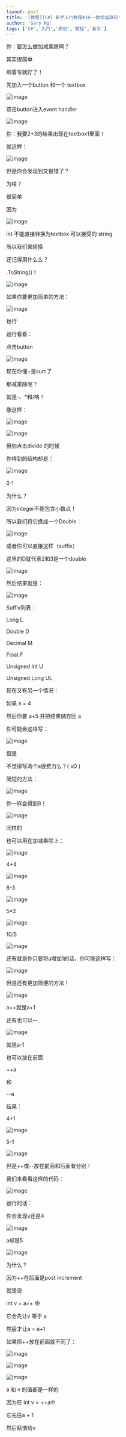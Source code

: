 ```yaml
---
layout: post
title: '[教程][C#] 新手入门教程#10——数学运算符'
author: 'Gary Ng'
tags: ['C#','入门','原创','教程','新手']
---
```


你：要怎么做加减乘除啊？

其实很简单

照着写就好了！

 

先加入一个button 和一个 textbox

![image](http://lh4.ggpht.com/-LU7wrROuvJg/UocFLrI2W3I/AAAAAAAAFtc/oPz9prq7grk/image_thumb%25255B2%25255D.png?imgmax=800)

双击button进入event handler

![image](http://lh3.ggpht.com/-f2BwWpBTMjA/UocFM06EpKI/AAAAAAAAFts/wMnDmfiJxpA/image_thumb%25255B1%25255D.png?imgmax=800)

 

你：我要2+3的结果出现在textbox1里面！

就这样：

![image](http://lh4.ggpht.com/-OWsLHF-y75Y/UocFOQ3fAvI/AAAAAAAAFt8/oFecwF8zYIY/image_thumb%25255B3%25255D.png?imgmax=800)

但是你会发现到又报错了？

为啥？

很简单

因为

![image](http://lh4.ggpht.com/-JA7ll9evmz0/UocFPS8DIpI/AAAAAAAAFuM/56-cjgBVt2c/image_thumb%25255B4%25255D.png?imgmax=800)

int 不能直接转换为textbox 可以接受的 string

所以我们来转换

还记得用什么么？

.ToString()！

![image](http://lh6.ggpht.com/-qCVYBDoMop0/UocFQ_-vJzI/AAAAAAAAFuc/2NNGEnrJwFs/image_thumb%25255B5%25255D.png?imgmax=800)

如果你要更加简单的方法：

![image](http://lh6.ggpht.com/-73LZKdtFIO0/UocFSB0qfGI/AAAAAAAAFuo/FEkhaGWMOIA/image_thumb%25255B6%25255D.png?imgmax=800)

也行

运行看看：

点击button 

![image](http://lh4.ggpht.com/-qrGZ_o9oiZg/UocFTL0cx6I/AAAAAAAAFu4/hWLOkAlib8c/image_thumb%25255B8%25255D.png?imgmax=800)

 

现在你懂+是sum了

那减乘除呢？

就是-、*和/咯！

像这样：

![image](http://lh6.ggpht.com/-SNme5u_w4NM/UocFUbJZH1I/AAAAAAAAFvM/_bjSe_vl9c8/image_thumb%25255B9%25255D.png?imgmax=800)

![image](http://lh4.ggpht.com/-j-4AXIvzGwo/UocFV9zBk8I/AAAAAAAAFvc/lKA0tQtWdOw/image_thumb%25255B10%25255D.png?imgmax=800)

 

但你点击divide 的时候

你得到的结构却是：

![image](http://lh5.ggpht.com/-lw2ZrEv9cis/UocFXExpyhI/AAAAAAAAFvs/7CEh6Gp-uFQ/image_thumb%25255B12%25255D.png?imgmax=800)

0！

为什么？

因为integer不能包含小数点！

所以我们将它换成一个Double：

![image](http://lh6.ggpht.com/-jXN9qRVM5l0/UocFYFt6sQI/AAAAAAAAFv8/apU1INy0HQo/image_thumb%25255B13%25255D.png?imgmax=800)

或者你可以直接这样（suffix）

这里的D就代表2和3是一个double

![image](http://lh4.ggpht.com/-of3UMc33itI/UocFZVC_GEI/AAAAAAAAFwM/xatDwuMOpwI/image_thumb%25255B15%25255D.png?imgmax=800) 

然后结果就是：

![image](http://lh3.ggpht.com/-myE01HXJ6_w/UocFakCVPVI/AAAAAAAAFwc/HqBjWbz7EfU/image_thumb%25255B14%25255D.png?imgmax=800)

 

Suffix列表：

 

Long
L

Double
D

Decimal
M

Float
F

Unsigned Int
U

Unsigned Long
UL

现在又有另一个情况：

如果 a = 4

然后你要 a+5 并把结果储存回 a

你可能会这样写：

![image](http://lh6.ggpht.com/-ozETTR8MDrU/UocFb_-D45I/AAAAAAAAFws/TBlCOALWnT0/image_thumb%25255B16%25255D.png?imgmax=800)

但是

不觉得写两个a很费力么？( xD )

简短的方法：

![image](http://lh6.ggpht.com/-WVLXcvAJHxc/UocFdMxGtUI/AAAAAAAAFw8/Jcl-gBK3vmw/image_thumb%25255B18%25255D.png?imgmax=800)

你一样会得到8！

![image](http://lh6.ggpht.com/-eOzE3tIVSFQ/UocFe-J76XI/AAAAAAAAFxM/HwmHHspApPE/image_thumb%25255B19%25255D.png?imgmax=800)

同样的

也可以用在加减乘除上：

![image](http://lh4.ggpht.com/-o5KfOn3iVwM/UocFgNOMarI/AAAAAAAAFxc/BEpz2kxtakQ/image_thumb%25255B20%25255D.png?imgmax=800)

4+4

![image](http://lh3.ggpht.com/-4bTJ5kVOdKk/UocFhfrmwDI/AAAAAAAAFxs/4h2otaTCyhY/image_thumb%25255B22%25255D.png?imgmax=800)

8-3

![image](http://lh5.ggpht.com/-xRJruBBRfRI/UocFiiOPSwI/AAAAAAAAFx8/8YQemV9OnMM/image_thumb%25255B23%25255D.png?imgmax=800)

5*2

![image](http://lh6.ggpht.com/-kUlOmtMEw5A/UocFj5zfPwI/AAAAAAAAFyI/K2TsF5fhGpc/image_thumb%25255B25%25255D.png?imgmax=800)

10/5

![image](http://lh6.ggpht.com/-OhJGx3uSj64/UocFlCCOHdI/AAAAAAAAFyc/2NEqWzw2XWY/image_thumb%25255B27%25255D.png?imgmax=800)

 

还有就是你只要将a增加1的话，你可能这样写：

![image](http://lh5.ggpht.com/-INmLsKaQDJ0/UocFmVZkYfI/AAAAAAAAFys/JtAvAZSLzLM/image_thumb%25255B28%25255D.png?imgmax=800)

但是还有更加简便的方法！

![image](http://lh6.ggpht.com/-5eYfAUF_x2U/UocFnhME2lI/AAAAAAAAFy4/ih8pi4V5zK4/image_thumb%25255B29%25255D.png?imgmax=800)

a++就是a+1

还有也可以--

![image](http://lh4.ggpht.com/-UPlRblltvD4/UocFogqm22I/AAAAAAAAFzM/iMOMucHA8WE/image_thumb%25255B30%25255D.png?imgmax=800)

就是a-1

也可以放在前面

++a

和

\--a

结果：

4+1

![image](http://lh4.ggpht.com/-ntYS7a8QCIw/UocFq0MNrxI/AAAAAAAAFzc/YoFVIZj5Zwo/image_thumb%25255B31%25255D.png?imgmax=800)

5-1

![image](http://lh5.ggpht.com/-rpXNjD9QnZo/UocFsHPRwAI/AAAAAAAAFzs/tYokE0aom_4/image_thumb%25255B32%25255D.png?imgmax=800)

 

但是++或--放在前面和后面有分别！

我们来看看这样的代码：

![image](http://lh6.ggpht.com/-f2o05fx5SXg/UocFthdoxBI/AAAAAAAAFz8/fb8NpMDZ5pE/image_thumb%25255B40%25255D.png?imgmax=800)

运行的话：

你会发现v还是4

![image](http://lh6.ggpht.com/-uSv-994QFZM/UocFvDZuboI/AAAAAAAAF0M/e5YzYL8ZniU/image_thumb%25255B42%25255D.png?imgmax=800)

a却是5

![image](http://lh5.ggpht.com/-acNmWDHGjU4/UocFwZOwpcI/AAAAAAAAF0c/g2XNi4WrOE8/image_thumb%25255B43%25255D.png?imgmax=800)

为什么？

因为++在后面是post increment

就是说

int v = a++ 中

它会先让v 等于 a

然后才让a = a+1

如果把++放在前面就不同了：

![image](http://lh3.ggpht.com/-_V4KXil_jk0/UocFxpqhyXI/AAAAAAAAF0s/FA0UxQlJkG0/image_thumb%25255B44%25255D.png?imgmax=800)

![image](http://lh6.ggpht.com/-n81kCcxjrS4/UocF0Azm6tI/AAAAAAAAF08/FqsIqgY7Cug/image_thumb%25255B45%25255D.png?imgmax=800)

![image](http://lh5.ggpht.com/-1qAia0gUWzQ/UocF1Tg0uEI/AAAAAAAAF1M/k5QQDaMUAI0/image_thumb%25255B46%25255D.png?imgmax=800) 

a 和 v 的值都是一样的

因为在 int v = ++a中

它先往a + 1

然后赋值给v
